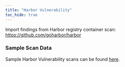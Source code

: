 ```yaml
---
title: "Harbor Vulnerability"
toc_hide: true
---
```

Import findings from Harbor registry container scan:
<https://github.com/goharbor/harbor>

### Sample Scan Data
Sample Harbor Vulnerability scans can be found [here](https://github.com/DefectDojo/django-DefectDojo/tree/master/unittests/scans/harbor_vulnerability).
